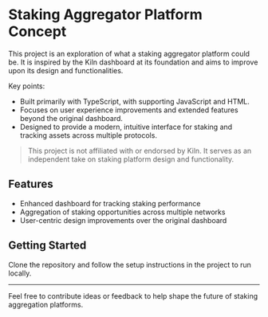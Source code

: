 # Staking Aggregator Platform Concept

This project is an exploration of what a staking aggregator platform could be. It is inspired by the Kiln dashboard at its foundation and aims to improve upon its design and functionalities.

Key points:
- Built primarily with TypeScript, with supporting JavaScript and HTML.
- Focuses on user experience improvements and extended features beyond the original dashboard.
- Designed to provide a modern, intuitive interface for staking and tracking assets across multiple protocols.

> This project is not affiliated with or endorsed by Kiln. It serves as an independent take on staking platform design and functionality.

## Features

- Enhanced dashboard for tracking staking performance
- Aggregation of staking opportunities across multiple networks
- User-centric design improvements over the original dashboard

## Getting Started

Clone the repository and follow the setup instructions in the project to run locally.

---

Feel free to contribute ideas or feedback to help shape the future of staking aggregation platforms.
